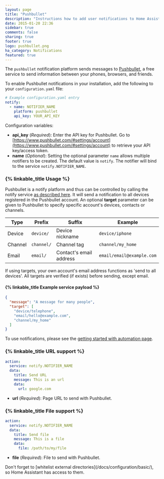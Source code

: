 ```yaml
---
layout: page
title: "Pushbullet"
description: "Instructions how to add user notifications to Home Assistant."
date: 2015-01-20 22:36
sidebar: true
comments: false
sharing: true
footer: true
logo: pushbullet.png
ha_category: Notifications
featured: true
---
```


The `pushbullet` notification platform sends messages to [Pushbullet](https://www.pushbullet.com/), a free service to send information between your phones, browsers, and friends.

To enable Pushbullet notifications in your installation, add the following to your `configuration.yaml` file:

```yaml
# Example configuration.yaml entry
notify:
  - name: NOTIFIER_NAME
    platform: pushbullet
    api_key: YOUR_API_KEY
```

Configuration variables:

- **api_key** (*Required*): Enter the API key for Pushbullet. Go to [https://www.pushbullet.com/#settings/account](https://www.pushbullet.com/#settings/account) to retrieve your API key/access token.
- **name** (*Optional*): Setting the optional parameter `name` allows multiple notifiers to be created. The default value is `notify`. The notifier will bind to the service `notify.NOTIFIER_NAME`.

### {% linkable_title Usage %}

Pushbullet is a notify platform and thus can be controlled by calling the notify service [as described here](/components/notify/). It will send a notification to all devices registered in the Pushbullet account. An optional **target** parameter can be given to Pushbullet to specify specific account's devices, contacts or channels.

Type | Prefix | Suffix | Example
---- | ------ | ------ | -------
Device | `device/` | Device nickname | `device/iphone`
Channel | `channel/` | Channel tag | `channel/my_home`
Email | `email/` | Contact's email address | `email/email@example.com`

If using targets, your own account's email address functions as 'send to all devices'. All targets are verified (if exists) before sending, except email.

#### {% linkable_title Example service payload %}

```json
{
  "message": "A message for many people",
  "target": [
    "device/telephone",
    "email/hello@example.com",
    "channel/my_home"
  ]
}
```

To use notifications, please see the [getting started with automation page](/getting-started/automation/).

### {% linkable_title URL support %}

```yaml
action:
  service: notify.NOTIFIER_NAME
  data:
    title: Send URL
    message: This is an url
    data:
      url: google.com
```

- **url** (*Required*): Page URL to send with Pushbullet.

### {% linkable_title File support %}

```yaml
action:
  service: notify.NOTIFIER_NAME
  data:
    title: Send file
    message: This is a file
    data:
      file: /path/to/my/file
```

- **file** (*Required*): File to send with Pushbullet.

<p class='note'>
Don't forget to [whitelist external directories](/docs/configuration/basic/), so Home Assistant has access to them.
</p>

